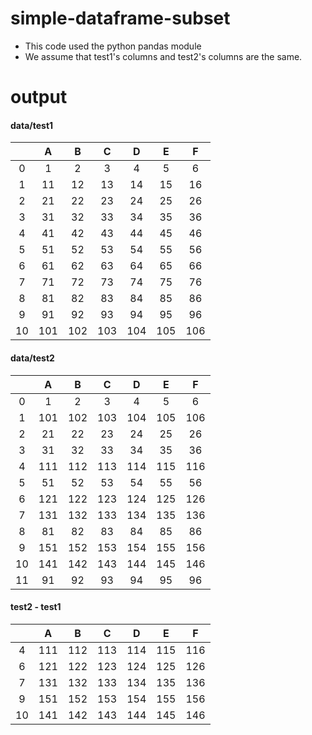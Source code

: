 # simple-dataframe-subset
- This code used the python pandas module
- We assume that test1's columns and test2's columns are the same.

# output
#### data/test1
|  | A | B | C | D | E | F |
|:------:|:------:|:------:|:------:|:------:|:------:|:------:| 
| 0 | 1 | 2 | 3 | 4 | 5 | 6 |
| 1 | 11 | 12 | 13 | 14 | 15 | 16 |
| 2 | 21 | 22 | 23 | 24 | 25 | 26 |
| 3 | 31 | 32 | 33 | 34 | 35 | 36 |
| 4 | 41 | 42 | 43 | 44 | 45 | 46 |
| 5 | 51 | 52 | 53 | 54 | 55 | 56 |
| 6 | 61 | 62 | 63 | 64 | 65 | 66 |
| 7 | 71 | 72 | 73 | 74 | 75 | 76 |
| 8 | 81 | 82 | 83 | 84 | 85 | 86 |
| 9 | 91 | 92 | 93 | 94 | 95 | 96 |
| 10 | 101 | 102 | 103 | 104 | 105 | 106 |


#### data/test2
|  | A | B | C | D | E | F |
|:------:|:------:|:------:|:------:|:------:|:------:|:------:| 
| 0 | 1 | 2 | 3 | 4 | 5 | 6 |
| 1 | 101 | 102 | 103 | 104 | 105 | 106 |
| 2 | 21 | 22 | 23 | 24 | 25 | 26 |
| 3 | 31 | 32 | 33 | 34 | 35 | 36 |
| 4 | 111 | 112 | 113 | 114 | 115 | 116 |
| 5 | 51 | 52 | 53 | 54 | 55 | 56 |
| 6 | 121 | 122 | 123 | 124 | 125 | 126 |
| 7 | 131 | 132 | 133 | 134 | 135 | 136 |
| 8 | 81 | 82 | 83 | 84 | 85 | 86 |
| 9 | 151 | 152 | 153 | 154 | 155 | 156 |
| 10 | 141 | 142 | 143 | 144 | 145 | 146 |
| 11 | 91 | 92 | 93 | 94 | 95 | 96 |


#### test2 - test1
|  | A | B | C | D | E | F |
|:------:|:------:|:------:|:------:|:------:|:------:|:------:| 
| 4 | 111 | 112 | 113 | 114 | 115 | 116 |
| 6 | 121 | 122 | 123 | 124 | 125 | 126 |
| 7 | 131 | 132 | 133 | 134 | 135 | 136 |
| 9 | 151 | 152 | 153 | 154 | 155 | 156 |
| 10 | 141 | 142 | 143 | 144 | 145 | 146 |
